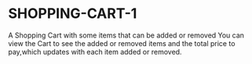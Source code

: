 # SHOPPING-CART-1
A Shopping Cart with some items that can be added or removed
You can view the Cart to see the added or removed  items and the total price to pay,which updates with each item added or removed.
 